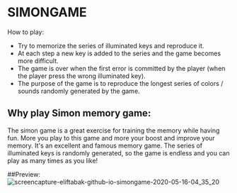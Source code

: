 # SIMONGAME

How to play:
* Try to memorize the series of illuminated keys and reproduce it.
* At each step a new key is added to the series and the game becomes more difficult.
* The game is over when the first error is committed by the player (when the player press the wrong illuminated key).
* The purpose of the game is to reproduce the longest series of colors / sounds randomly generated by the game.

## Why play Simon memory game:
The simon game is a great exercise for training the memory while having fun. More you play to this game and more your boost and improve your memory. It's an excellent and famous memory game. The series of illuminated keys is randomly generated, so the game is endless and you can play as many times as you like!


##Preview:
![screencapture-eliftabak-github-io-simongame-2020-05-16-04_35_20](https://user-images.githubusercontent.com/58824027/82107236-b50c6680-972e-11ea-9c7c-1c00e48626d9.png)
